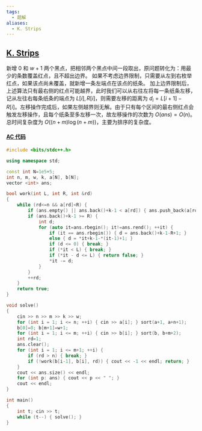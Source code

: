 ```yaml
---
tags:
  - 题解
aliases:
  - K. Strips
---
```

## [K. Strips](https://codeforces.com/gym/105484/problem/K)

新增 $0$ 和 $w+1$ 两个黑点，把相邻两个黑点中间一段取出，原问题转化为：用最少的条数覆盖红点，且不超出边界。
如果不考虑边界限制，只需要从左到右枚举红点，如果该点尚未覆盖，就新增一条左端点在该点的纸条。
加上边界限制后，上述算法只有最右侧的红点可能越界，此时我们可以从右往左将每一条纸条左移，记从左往右每条纸条的端点为 $L[i],R[i]$，则需要左移的距离为 $d_i=L[i+1]-R[i]$。左移操作完成后，如果左侧越界则无解。由于只有每个区间的最右侧红点会触发左移操作，且每个纸条至多左移一次，故左移操作的次数为 $O(ans)=O(n)$。
总时间复杂度为 $O((n+m)\log(n+m))$，主要为排序的复杂度。

#### [AC 代码](https://codeforces.com/gym/105484/submission/291203753)

```cpp
#include <bits/stdc++.h>

using namespace std;

const int N=1e5+5;
int n, m, w, k, a[N], b[N];
vector <int> ans;

bool work(int L, int R, int &rd)
{
    while (rd<=n && a[rd]<R) {
        if (ans.empty() || ans.back()+k-1 < a[rd]) { ans.push_back(a[rd]);}
        if (ans.back()+k-1 >= R) {
            int d;
            for (auto it=ans.rbegin(); it!=ans.rend(); ++it) {
                if (it == ans.rbegin()) { d = ans.back()+k-1-R+1; }
                else { d = *it+k-1-*(it-1)+1; }
                if (d <= 0) { break; }
                if (*it < L) { break; }
                if (*it - d <= L) { return false; }
                *it -= d;
            }
        }
        ++rd;
    }
    return true;
}

void solve()
{
    cin >> n >> m >> k >> w;
    for (int i = 1; i <= n; ++i) { cin >> a[i]; } sort(a+1, a+n+1);
    b[0]=0; b[m+1]=w+1;
    for (int i = 1; i <= m; ++i) { cin >> b[i]; } sort(b, b+m+2);
    int rd=1;
    ans.clear();
    for (int i = 1; i <= m+1; ++i) {
        if (rd > n) { break; }
        if (!work(b[i-1], b[i], rd)) { cout << -1 << endl; return; }
    }
    cout << ans.size() << endl;
    for (int p: ans) { cout << p << " "; }
    cout << endl;
}

int main()
{
    int t; cin >> t;
    while (t--) { solve(); }
}
```
